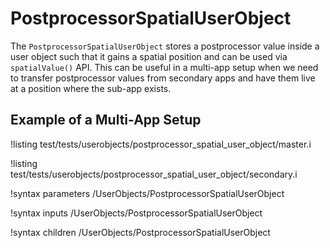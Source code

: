 # PostprocessorSpatialUserObject

The `PostprocessorSpatialUserObject` stores a postprocessor value inside a user object such that it gains a spatial position and can be used via `spatialValue()` API.
This can be useful in a multi-app setup when we need to transfer postprocessor values from secondary apps and have them live at a position where
the sub-app exists.

## Example of a Multi-App Setup

!listing test/tests/userobjects/postprocessor_spatial_user_object/master.i

!listing test/tests/userobjects/postprocessor_spatial_user_object/secondary.i


!syntax parameters /UserObjects/PostprocessorSpatialUserObject

!syntax inputs /UserObjects/PostprocessorSpatialUserObject

!syntax children /UserObjects/PostprocessorSpatialUserObject
